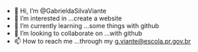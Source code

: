 - 👋 Hi, I’m @GabrieldaSilvaViante
- 👀 I’m interested in ...create a website
- 🌱 I’m currently learning ...some things with github
- 💞️ I’m looking to collaborate on ...with github
- 📫 How to reach me ...through my g.viante@escola.pr.gov.br

<!---
GabrieldaSilvaViante/GabrieldaSilvaViante is a ✨ special ✨ repository because its `README.md` (this file) appears on your GitHub profile.
You can click the Preview link to take a look at your changes.
--->
